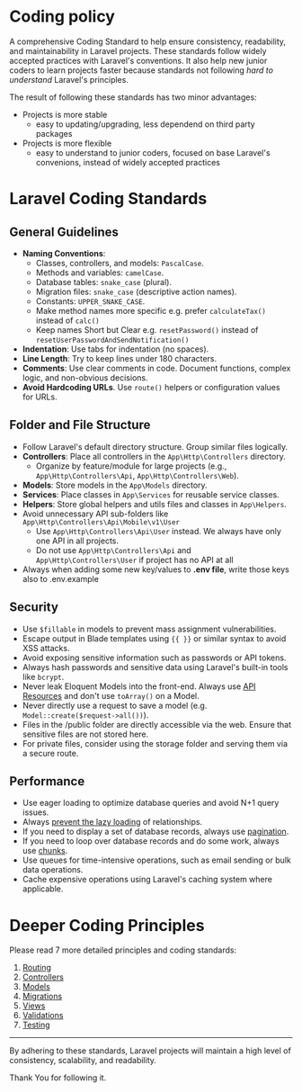 # Coding policy

A comprehensive Coding Standard to help ensure consistency, readability, and maintainability in Laravel projects. These standards follow widely accepted practices with Laravel's conventions. It also help new junior coders to learn projects faster because standards not following *hard to understand* Laravel's principles.

The result of following these standards has two minor advantages:
- Projects is more stable
  - easy to updating/upgrading, less dependend on third party packages
- Projects is more flexible
  - easy to understand to junior coders, focused on base Laravel's convenions, instead of widely accepted practices



# Laravel Coding Standards


## General Guidelines
- **Naming Conventions**:
  - Classes, controllers, and models: `PascalCase`.
  - Methods and variables: `camelCase`.
  - Database tables: `snake_case` (plural).
  - Migration files: `snake_case` (descriptive action names).
  - Constants: `UPPER_SNAKE_CASE`.
  - Make method names more specific e.g. prefer `calculateTax()` instead of `calc()`
  - Keep names Short but Clear e.g. `resetPassword()` instead of `resetUserPasswordAndSendNotification()`
- **Indentation**: Use tabs for indentation (no spaces).
- **Line Length**: Try to keep lines under 180 characters.
- **Comments**: Use clear comments in code. Document functions, complex logic, and non-obvious decisions.
- **Avoid Hardcoding URLs**. Use `route()` helpers or configuration values for URLs.

## Folder and File Structure
- Follow Laravel's default directory structure. Group similar files logically.
- **Controllers**: Place all controllers in the `App\Http\Controllers` directory.
  - Organize by feature/module for large projects (e.g., `App\Http\Controllers\Api`, `App\Http\Controllers\Web`).
- **Models**: Store models in the `App\Models` directory.
- **Services**: Place classes in `App\Services` for reusable service classes.
- **Helpers**: Store global helpers and utils files and classes in `App\Helpers`.
- Avoid unnecessary API sub-folders like `App\Http\Controllers\Api\Mobile\v1\User`
  - Use `App\Http\Controllers\Api\User` instead. We always have only one API in all projects.
  - Do not use `App\Http\Controllers\Api` and `App\Http\Controllers\User` if project has no API at all
- Always when adding some new key/values to **.env file**, write those keys also to .env.example

## Security
- Use `$fillable` in models to prevent mass assignment vulnerabilities.
- Escape output in Blade templates using `{{ }}` or similar syntax to avoid XSS attacks.
- Avoid exposing sensitive information such as passwords or API tokens.
- Always hash passwords and sensitive data using Laravel's built-in tools like `bcrypt`.
- Never leak Eloquent Models into the front-end. Always use [API Resources](https://laravel.com/docs/11.x/eloquent-resources) and don't use `toArray()` on a Model.
- Never directly use a request to save a model (e.g. `Model::create($request->all())`).
- Files in the /public folder are directly accessible via the web. Ensure that sensitive files are not stored here.
- For private files, consider using the storage folder and serving them via a secure route.

## Performance
- Use eager loading to optimize database queries and avoid N+1 query issues.
- Always [prevent the lazy loading](https://laravel.com/docs/11.x/eloquent-relationships#preventing-lazy-loading) of relationships.
- If you need to display a set of database records, always use [pagination](https://laravel.com/docs/11.x/pagination).
- If you need to loop over database records and do some work, always use [chunks](https://laravel.com/docs/11.x/queries#chunking-results).
- Use queues for time-intensive operations, such as email sending or bulk data operations.
- Cache expensive operations using Laravel's caching system where applicable.

# Deeper Coding Principles

Please read 7 more detailed principles and coding standards:
1. [Routing](https://git.greksak.sk/Michal/coding-standard/src/branch/main/docs/1_routing.md)
2. [Controllers](https://git.greksak.sk/Michal/coding-standard/src/branch/main/docs/2_controllers.md)
3. [Models](https://git.greksak.sk/Michal/coding-standard/src/branch/main/docs/3_models.md)
4. [Migrations](https://git.greksak.sk/Michal/coding-standard/src/branch/main/docs/4_migrations.md)
5. [Views](https://git.greksak.sk/Michal/coding-standard/src/branch/main/docs/5_views.md)
6. [Validations](https://git.greksak.sk/Michal/coding-standard/src/branch/main/docs/6_validations.md)
7. [Testing](https://git.greksak.sk/Michal/coding-standard/src/branch/main/docs/7_testing.md)


---

By adhering to these standards, Laravel projects will maintain a high level of consistency, scalability, and readability.

Thank You for following it.
